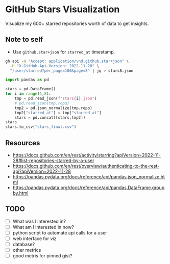 # GitHub Stars Visualization
Visualize my 600+ starred repositories worth of data to get insights.

## Note to self
- Use `github.star+json` for `starred_at` timestamp.
```sh
gh api -H "Accept: application/vnd.github.star+json" \
  -H "X-GitHub-Api-Version: 2022-11-28" \
  "/user/starred?per_page=100&page=8" | jq > stars8.json
```

```py
import pandas as pd

stars = pd.DataFrame()
for i in range(1,8):
    tmp = pd.read_json(f"stars{i}.json")
    # pd.read_json(tmp.repo)
    tmp2 = pd.json_normalize(tmp.repo) 
    tmp2["starred_at"] = tmp["starred_at"]
    stars = pd.concat([stars,tmp2])
stars
stars.to_csv("stars_final.csv")
```

## Resources
- https://docs.github.com/en/rest/activity/starring?apiVersion=2022-11-28#list-repositories-starred-by-a-user
- https://docs.github.com/en/rest/overview/authenticating-to-the-rest-api?apiVersion=2022-11-28
- https://pandas.pydata.org/docs/reference/api/pandas.json_normalize.html
- https://pandas.pydata.org/docs/reference/api/pandas.DataFrame.groupby.html

## TODO
- [ ] What was I interested in?
- [ ] What am I interested in now?
- [ ] python script to automate api calls for a user
- [ ] web interface for viz
- [ ] database? 
- [ ] other metrics
- [ ] good metris for pinned gist?
